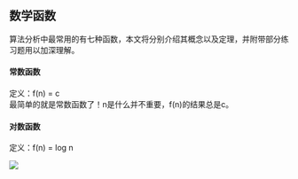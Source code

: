## 数学函数
算法分析中最常用的有七种函数，本文将分别介绍其概念以及定理，并附带部分练习题用以加深理解。

#### 常数函数
定义：f(n) = c  
最简单的就是常数函数了！n是什么并不重要，f(n)的结果总是c。

#### 对数函数
定义：f(n) = log n

<img src="http://latex.codecogs.com/gif.latex?\$a_{1}" />